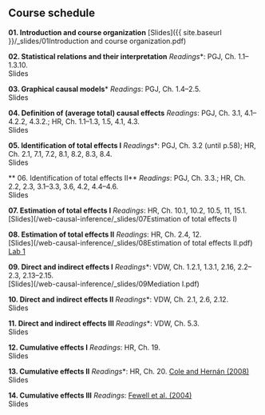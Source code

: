 
## Course schedule

**01. Introduction and course organization**
[Slides]({{ site.baseurl }}/_slides/01Introduction and course organization.pdf)

**02. Statistical relations and their interpretation**
*Readings**: PGJ, Ch. 1.1–1.3.10.  
Slides

**03. Graphical causal models***
*Readings*: PGJ, Ch. 1.4–2.5.  
Slides

**04. Definition of (average total) causal effects**
*Readings*: PGJ, Ch. 3.1, 4.1–4.2.2, 4.3.2.; HR, Ch. 1.1–1.3, 1.5, 4.1, 4.3.  
Slides

**05. Identification of total effects I**
*Readings**: PGJ, Ch. 3.2 (until p.58); HR, Ch. 2.1, 7.1, 7.2, 8.1, 8.2, 8.3, 8.4.  
Slides

** 06. Identification of total effects II**
*Readings*: PGJ, Ch. 3.3.; HR, Ch. 2.2, 2.3, 3.1–3.3, 3.6, 4.2, 4.4–4.6.  
Slides

**07. Estimation of total effects I**
*Readings*: HR, Ch. 10.1, 10.2, 10.5, 11, 15.1.  
[Slides](/web-causal-inference/_slides/07Estimation of total effects I)

**08. Estimation of total effects II**
*Readings*: HR, Ch. 2.4, 12.  
[Slides](/web-causal-inference/_slides/08Estimation of total effects II.pdf)  
[Lab 1](/web-causal-inference/_labs/01labte.pdf)

**09. Direct and indirect effects I**
*Readings**: VDW, Ch. 1.2.1, 1.3.1, 2.16, 2.2–2.3, 2.13–2.15.  
[Slides](/web-causal-inference/_slides/09Mediation I.pdf)

**10. Direct and indirect effects II**
*Readings**: VDW, Ch. 2.1, 2.6, 2.12.  
Slides

**11. Direct and indirect effects III**
*Readings**: VDW, Ch. 5.3.  
Slides

**12. Cumulative effects I**
*Readings*: HR, Ch. 19.  
Slides

**13. Cumulative effects II**
*Readings**: HR, Ch. 20. [Cole and Hernán (2008)](https://doi.org/10.1093/aje/kwn164) 
Slides

**14. Cumulative effects III**
*Readings*: [Fewell et al. (2004)](http://www.stata-journal.com/sjpdf.html?articlenum=st0075)  
Slides
